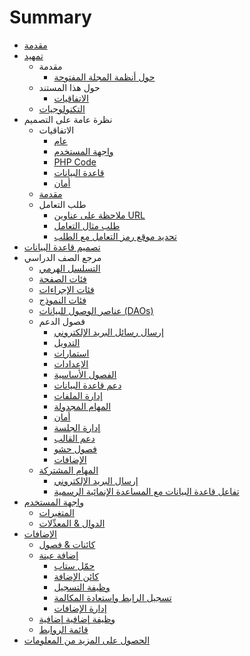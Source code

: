 # Summary

* [مقدمة](.)
* [تمهيد](preface.md)
   * مقدمة
       * [حول أنظمة المجلة المفتوحة](about_open_journal_systems.md)
   * حول هذا المستند
       * [الاتفاقيات](conventions.md)
   * [التكنولوجيات](technologies.md)
* نظرة عامة على التصميم
   * الاتفاقيات
       * [عام](general.md)
       * [واجهة المستخدم](user_interface.md)
       * [PHP Code](php_code.md)
       * [قاعدة البيانات](database.md)
       * [أمان](security.md)
   * [مقدمة](2_introduction.md)
   * طلب التعامل
       * [ملاحظة على عناوين URL](a_note_on_urls.md)
       * [طلب مثال التعامل](request_handling_example.md)
       * [تحديد موقع رمز التعامل مع الطلب](locating_request_handling_code.md)
* [تصميم قاعدة البيانات](database_design.md)
* مرجع الصف الدراسي
   * [التسلسل الهرمي](class_hierarchy.md)
   * [فئات الصفحة](page_classes.md)
   * [فئات الإجراءات](action_classes.md)
   * [فئات النموذج](model_classes.md)
   * [عناصر الوصول للبيانات (DAOs)](data_access_objects_daos.md)
   * فصول الدعم
       * [إرسال رسائل البريد الإلكتروني](sending_email_messages.md)
       * [التدويل](internationalization.md)
       * [استمارات](forms.md)
       * [الإعدادات](configuration.md)
       * [الفصول الأساسية](core_classes.md)
       * [دعم قاعدة البيانات](database_support.md)
       * [إدارة الملفات](file_management.md)
       * [المهام المجدولة](scheduled_tasks.md)
       * [أمان](security2.md)
       * [إدارة الجلسة](session_management.md)
       * [دعم القالب](template_support.md)
       * [فصول حشو](paging_classes.md)
       * [الإضافات](plugins.md)
   * [المهام المشتركة](common_tasks.md)
       * [إرسال البريد الإلكتروني](sending_emails.md)
       * [تفاعل قاعدة البيانات مع المساعدة الإنمائية الرسمية](database_interaction_with_daos.md)
* [واجهة المستخدم](user_interface2.md)
   * [المتغيرات](variables.md)
   * [الدوال & المعدِّلات](functions_and_modifiers.md)
* [الإضافات](plugins2.md)
   * [كائنات & فصول](objects_and_classes.md)
   * [إضافة عينة](sample_plugin.md)
       * [حمّل ستاب](loader_stub.md)
       * [كائن الإضافة](plugin_object.md)
       * [وظيفة التسجيل](registration_function.md)
       * [تسجيل الرابط واستعادة المكالمة](hook_registration_and_callback.md)
       * [إدارة الإضافات](plugin_management.md)
   * [وظيفة إضافية إضافية](additional_plugin_functionality.md)
   * [قائمة الروابط](hook_list.md)
* [الحصول على المزيد من المعلومات](obtaining_more_information.md)
